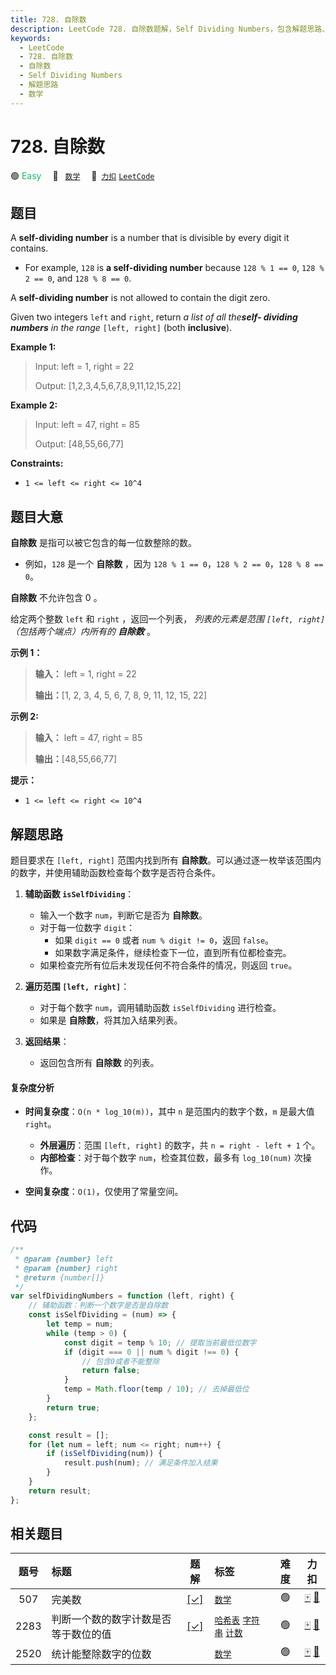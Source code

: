 ```yaml
---
title: 728. 自除数
description: LeetCode 728. 自除数题解，Self Dividing Numbers，包含解题思路、复杂度分析以及完整的 JavaScript 代码实现。
keywords:
  - LeetCode
  - 728. 自除数
  - 自除数
  - Self Dividing Numbers
  - 解题思路
  - 数学
---
```


# 728. 自除数

🟢 <font color=#15bd66>Easy</font>&emsp; 🔖&ensp; [`数学`](/tag/math.md)&emsp; 🔗&ensp;[`力扣`](https://leetcode.cn/problems/self-dividing-numbers) [`LeetCode`](https://leetcode.com/problems/self-dividing-numbers)

## 题目

A **self-dividing number** is a number that is divisible by every digit it
contains.

- For example, `128` is **a self-dividing number** because `128 % 1 == 0`, `128 % 2 == 0`, and `128 % 8 == 0`.

A **self-dividing number** is not allowed to contain the digit zero.

Given two integers `left` and `right`, return _a list of all the**self-
dividing numbers** in the range_ `[left, right]` (both **inclusive**).

**Example 1:**

> Input: left = 1, right = 22
>
> Output: [1,2,3,4,5,6,7,8,9,11,12,15,22]

**Example 2:**

> Input: left = 47, right = 85
>
> Output: [48,55,66,77]

**Constraints:**

- `1 <= left <= right <= 10^4`

## 题目大意

**自除数** 是指可以被它包含的每一位数整除的数。

- 例如，`128` 是一个 **自除数** ，因为 `128 % 1 == 0`，`128 % 2 == 0`，`128 % 8 == 0`。

**自除数** 不允许包含 0 。

给定两个整数 `left` 和 `right` ，返回一个列表， _列表的元素是范围 `[left, right]`（包括两个端点）内所有的
**自除数**_ 。

**示例 1：**

> **输入：** left = 1, right = 22
>
> **输出：**[1, 2, 3, 4, 5, 6, 7, 8, 9, 11, 12, 15, 22]

**示例 2:**

> **输入：** left = 47, right = 85
>
> **输出：**[48,55,66,77]

**提示：**

- `1 <= left <= right <= 10^4`

## 解题思路

题目要求在 `[left, right]` 范围内找到所有 **自除数**。可以通过逐一枚举该范围内的数字，并使用辅助函数检查每个数字是否符合条件。

1. **辅助函数 `isSelfDividing`**：

   - 输入一个数字 `num`，判断它是否为 **自除数**。
   - 对于每一位数字 `digit`：
     - 如果 `digit == 0` 或者 `num % digit != 0`，返回 `false`。
     - 如果数字满足条件，继续检查下一位，直到所有位都检查完。
   - 如果检查完所有位后未发现任何不符合条件的情况，则返回 `true`。

2. **遍历范围 `[left, right]`**：

   - 对于每个数字 `num`，调用辅助函数 `isSelfDividing` 进行检查。
   - 如果是 **自除数**，将其加入结果列表。

3. **返回结果**：
   - 返回包含所有 **自除数** 的列表。

#### 复杂度分析

- **时间复杂度**：`O(n * log_10(m))`，其中 `n` 是范围内的数字个数，`m` 是最大值 `right`。

  - **外层遍历**：范围 `[left, right]` 的数字，共 `n = right - left + 1` 个。
  - **内部检查**：对于每个数字 `num`，检查其位数，最多有 `log_10(num)` 次操作。

- **空间复杂度**：`O(1)`，仅使用了常量空间。

## 代码

```javascript
/**
 * @param {number} left
 * @param {number} right
 * @return {number[]}
 */
var selfDividingNumbers = function (left, right) {
	// 辅助函数：判断一个数字是否是自除数
	const isSelfDividing = (num) => {
		let temp = num;
		while (temp > 0) {
			const digit = temp % 10; // 提取当前最低位数字
			if (digit === 0 || num % digit !== 0) {
				// 包含0或者不能整除
				return false;
			}
			temp = Math.floor(temp / 10); // 去掉最低位
		}
		return true;
	};

	const result = [];
	for (let num = left; num <= right; num++) {
		if (isSelfDividing(num)) {
			result.push(num); // 满足条件加入结果
		}
	}
	return result;
};
```

## 相关题目

<!-- prettier-ignore -->
| 题号 | 标题 | 题解 | 标签 | 难度 | 力扣 |
| :------: | :------ | :------: | :------ | :------: | :------: |
| 507 | 完美数 | [[✓]](/problem/0507.md) |  [`数学`](/tag/math.md) | 🟢 | [🀄️](https://leetcode.cn/problems/perfect-number) [🔗](https://leetcode.com/problems/perfect-number) |
| 2283 | 判断一个数的数字计数是否等于数位的值 | [[✓]](/problem/2283.md) |  [`哈希表`](/tag/hash-table.md) [`字符串`](/tag/string.md) [`计数`](/tag/counting.md) | 🟢 | [🀄️](https://leetcode.cn/problems/check-if-number-has-equal-digit-count-and-digit-value) [🔗](https://leetcode.com/problems/check-if-number-has-equal-digit-count-and-digit-value) |
| 2520 | 统计能整除数字的位数 |  |  [`数学`](/tag/math.md) | 🟢 | [🀄️](https://leetcode.cn/problems/count-the-digits-that-divide-a-number) [🔗](https://leetcode.com/problems/count-the-digits-that-divide-a-number) |
